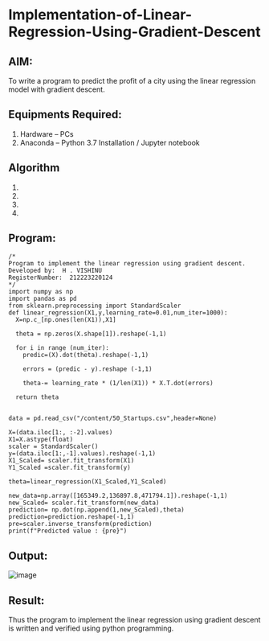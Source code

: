 # Implementation-of-Linear-Regression-Using-Gradient-Descent

## AIM:
To write a program to predict the profit of a city using the linear regression model with gradient descent.

## Equipments Required:
1. Hardware – PCs
2. Anaconda – Python 3.7 Installation / Jupyter notebook

## Algorithm
1. 
2. 
3. 
4. 

## Program:
```
/*
Program to implement the linear regression using gradient descent.
Developed by:  H . VISHINU
RegisterNumber:  212223220124
*/
import numpy as np
import pandas as pd
from sklearn.preprocessing import StandardScaler
def linear_regression(X1,y,learning_rate=0.01,num_iter=1000):
  X=np.c_[np.ones(len(X1)),X1]

  theta = np.zeros(X.shape[1]).reshape(-1,1)

  for i in range (num_iter):
    predic=(X).dot(theta).reshape(-1,1)

    errors = (predic - y).reshape (-1,1)

    theta-= learning_rate * (1/len(X1)) * X.T.dot(errors)

  return theta


data = pd.read_csv("/content/50_Startups.csv",header=None)

X=(data.iloc[1:, :-2].values)
X1=X.astype(float)
scaler = StandardScaler()
y=(data.iloc[1:,-1].values).reshape(-1,1)
X1_Scaled= scaler.fit_transform(X1)
Y1_Scaled =scaler.fit_transform(y)

theta=linear_regression(X1_Scaled,Y1_Scaled)

new_data=np.array([165349.2,136897.8,471794.1]).reshape(-1,1)
new_Scaled= scaler.fit_transform(new_data)
prediction= np.dot(np.append(1,new_Scaled),theta)
prediction=prediction.reshape(-1,1)
pre=scaler.inverse_transform(prediction)
print(f"Predicted value : {pre}")
```

## Output:

![image](https://github.com/VisHinu24/Implementation-of-Linear-Regression-Using-Gradient-Descent/assets/144244396/4d439a3f-ac29-4451-9b3d-66e281e6609b)




## Result:
Thus the program to implement the linear regression using gradient descent is written and verified using python programming.
